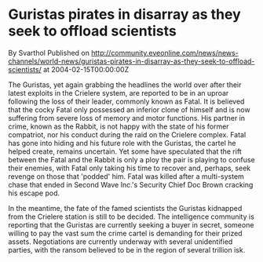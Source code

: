 # Guristas pirates in disarray as they seek to offload scientists
By Svarthol
Published on http://community.eveonline.com/news/news-channels/world-news/guristas-pirates-in-disarray-as-they-seek-to-offload-scientists/ at 2004-02-15T00:00:00Z

The Guristas, yet again grabbing the headlines the world over after their latest exploits in the Crielere system, are reported to be in an uproar following the loss of their leader, commonly known as Fatal. It is believed that the cocky Fatal only possessed an inferior clone of himself and is now suffering from severe loss of memory and motor functions. His partner in crime, known as the Rabbit, is not happy with the state of his former compatriot, nor his conduct during the raid on the Crielere complex. Fatal has gone into hiding and his future role with the Guristas, the cartel he helped create, remains uncertain. Yet some have speculated that the rift between the Fatal and the Rabbit is only a ploy the pair is playing to confuse their enemies, with Fatal only taking his time to recover and, perhaps, seek revenge on those that 'podded' him. Fatal was killed after a multi-system chase that ended in Second Wave Inc.'s Security Chief Doc Brown cracking his escape pod.  
  
 In the meantime, the fate of the famed scientists the Guristas kidnapped from the Crielere station is still to be decided. The intelligence community is reporting that the Guristas are currently seeking a buyer in secret, someone willing to pay the vast sum the crime cartel is demanding for their prized assets. Negotiations are currently underway with several unidentified parties, with the ransom believed to be in the region of several trillion isk.

